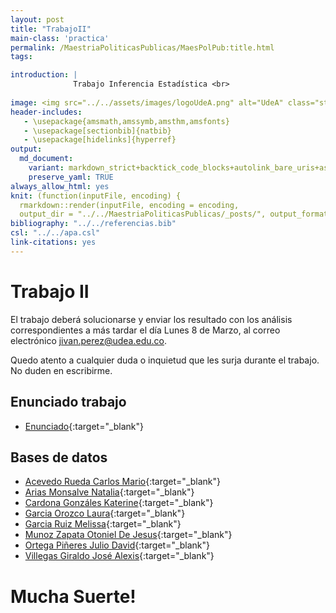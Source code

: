 ```yaml
---
layout: post
title: "TrabajoII"
main-class: 'practica'
permalink: /MaestriaPoliticasPublicas/MaesPolPub:title.html
tags:

introduction: |
              Trabajo Inferencia Estadística <br>
              
image: <img src="../../assets/images/logoUdeA.png" alt="UdeA" class="sticky">
header-includes:
   - \usepackage{amsmath,amssymb,amsthm,amsfonts}
   - \usepackage[sectionbib]{natbib}
   - \usepackage[hidelinks]{hyperref}
output:
  md_document:
    variant: markdown_strict+backtick_code_blocks+autolink_bare_uris+ascii_identifiers+tex_math_single_backslash
    preserve_yaml: TRUE
always_allow_html: yes   
knit: (function(inputFile, encoding) {
  rmarkdown::render(inputFile, encoding = encoding,
  output_dir = "../../MaestriaPoliticasPublicas/_posts/", output_format = "all"  ) })
bibliography: "../../referencias.bib"
csl: "../../apa.csl"
link-citations: yes
---
```








# Trabajo II

El trabajo deberá solucionarse y enviar los resultado con los análisis
correspondientes a más tardar el día Lunes 8 de Marzo, al correo
electrónico <a target="_blank" href="mailto:jivan.perez@udea.edu.co">
jivan.perez@udea.edu.co</a>.

Quedo atento a cualquier duda o inquietud que les surja durante el
trabajo. No duden en escribirme.

## Enunciado trabajo

-   [Enunciado](https://github.com/jiperezga/jiperezga.github.io/raw/master/Dataset/Trabajo/TrabajoII.docx){:target="\_blank"}

## Bases de datos

-   [Acevedo Rueda Carlos
    Mario](https://github.com/jiperezga/jiperezga.github.io/raw/master/Dataset/Trabajo/TII71792830.xlsx){:target="\_blank"}
-   [Arias Monsalve
    Natalia](https://github.com/jiperezga/jiperezga.github.io/raw/master/Dataset/TIIrabajo/TII43975152.xlsx){:target="\_blank"}
-   [Cardona Gonzáles
    Katerine](https://github.com/jiperezga/jiperezga.github.io/raw/master/Dataset/TIIrabajo/TII1152436746.xlsx){:target="\_blank"}
-   [Garcia Orozco
    Laura](https://github.com/jiperezga/jiperezga.github.io/raw/master/Dataset/TIIrabajo/TII1037624013.xlsx){:target="\_blank"}
-   [Garcia Ruiz
    Melissa](https://github.com/jiperezga/jiperezga.github.io/raw/master/Dataset/TIIrabajo/TII1017231035.xlsx){:target="\_blank"}
-   [Munoz Zapata Otoniel De
    Jesus](https://github.com/jiperezga/jiperezga.github.io/raw/master/Dataset/TIIrabajo/TII15513555.xlsx){:target="\_blank"}
-   [Ortega Piñeres Julio
    David](https://github.com/jiperezga/jiperezga.github.io/raw/master/Dataset/TIIrabajo/TII73005834.xlsx){:target="\_blank"}
-   [Villegas Giraldo José
    Alexis](https://github.com/jiperezga/jiperezga.github.io/raw/master/Dataset/TIIrabajo/TII1039461255.xlsx){:target="\_blank"}

<h1>
Mucha Suerte!
</h1>
